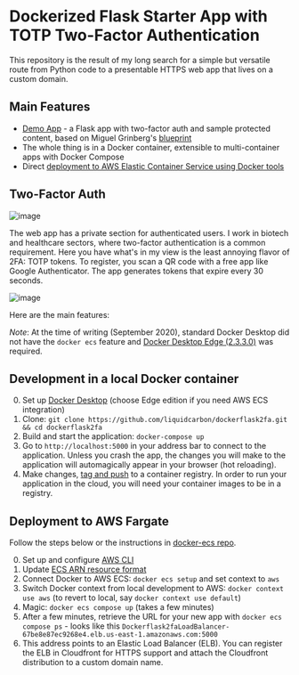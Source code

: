 # Dockerized Flask Starter App with TOTP Two-Factor Authentication

This repository is the result of my long search for a simple but versatile route from Python code to a presentable HTTPS web app that lives on a custom domain.

## Main Features

- [Demo App](https://flask.albond.xyz) - a Flask app with two-factor auth and sample protected content, based on Miguel Grinberg's [blueprint](https://blog.miguelgrinberg.com/post/two-factor-authentication-with-flask)
- The whole thing is in a Docker container, extensible to multi-container apps with Docker Compose
- Direct [deployment to AWS Elastic Container Service using Docker tools](https://aws.amazon.com/about-aws/whats-new/2020/07/docker-and-aws-collaborate-to-help-deploy-applications-to-amazon-ecs-on-aws-fargate/)


## Two-Factor Auth

![image](https://user-images.githubusercontent.com/47034358/91606445-4d6dd600-e92f-11ea-885b-831f03ea1836.png)

The web app has a private section for authenticated users.  I work in biotech and healthcare sectors, where two-factor authentication is a common requirement.  Here you have what's in my view is the least annoying flavor of 2FA: TOTP tokens.  To register, you scan a QR code with a free app like Google Authenticator.  The app generates tokens that expire every 30 seconds.

![image](https://user-images.githubusercontent.com/47034358/91606735-ddac1b00-e92f-11ea-815c-b48f66a49225.png)

Here are the main features:



*Note*: At the time of writing (September 2020), standard Docker Desktop did not have the `docker ecs` feature and [Docker Desktop Edge (2.3.3.0)](https://www.docker.com/blog/from-docker-straight-to-aws/) was required.

## Development in a local Docker container

0. Set up [Docker Desktop](https://www.docker.com/products/docker-desktop) (choose Edge edition if you need AWS ECS integration)
1. Clone: `git clone https://github.com/liquidcarbon/dockerflask2fa.git && cd dockerflask2fa`
2. Build and start the application: `docker-compose up`
3. Go to `http://localhost:5000` in your address bar to connect to the application.  Unless you crash the app, the changes you will make to the application will automagically appear in your browser (hot reloading).
4. Make changes, [tag and push](https://docs.docker.com/engine/reference/commandline/push/) to a container registry.  In order to run your application in the cloud, you will need your container images to be in a registry.

## Deployment to AWS Fargate

Follow the steps below or the instructions in [docker-ecs repo](https://github.com/docker/ecs-plugin/tree/master/example).

0. Set up and configure [AWS CLI](https://aws.amazon.com/cli/)
1. Update [ECS ARN resource format](https://aws.amazon.com/blogs/compute/migrating-your-amazon-ecs-deployment-to-the-new-arn-and-resource-id-format-2)
2. Connect Docker to AWS ECS: `docker ecs setup` and set context to `aws`
3. Switch Docker context from local development to AWS: `docker context use aws` (to revert to local, say `docker context use default`)
4. Magic: `docker ecs compose up` (takes a few minutes)
5. After a few minutes, retrieve the URL for your new app with `docker ecs compose ps` - looks like this `Dockerflask2faLoadBalancer-67be8e87ec9268e4.elb.us-east-1.amazonaws.com:5000`
6. This address points to an Elastic Load Balancer (ELB).  You can register the ELB in Cloudfront for HTTPS support and attach the Cloudfront distribution to a custom domain name.
